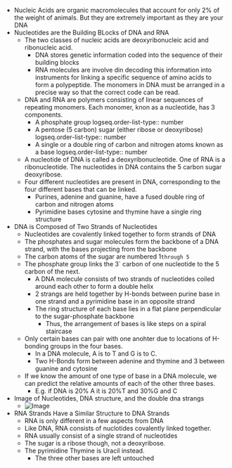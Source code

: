 - Nucleic Acids are organic macromolecules that account for only 2% of the weight of animals. But they are extremely important as they are your DNA
- Nucleotides are the Building BLocks of DNA and RNA
	- The two classes of nucleic acids are deoxyribonucleic acid and ribonucleic acid.
		- DNA stores genetic information coded into the sequence of their building blocks
		- RNA molecules are involve din decoding this information into instruments for linking a specific sequence of amino acids to form a polypeptide. The monomers in DNA must be arranged in a precise way so that the correct code can be read.
	- DNA and RNA are polymers consisting of linear sequences of repeating monomers. Each monomer, knon as a nucleotide, has 3 components.
		- A phosphate group
		  logseq.order-list-type:: number
		- A pentose (5 carbon) sugar (either ribose or deoxyribose)
		  logseq.order-list-type:: number
		- A single or a double ring of carbon and nitrogen atoms known as a base
		  logseq.order-list-type:: number
	- A nucleotide of DNA is called a deoxyribonucleotide. One of RNA is a ribonucleotide. The nucleotides in DNA contains the 5 carbon sugar deoxyribose.
	- Four different nucleotides are present in DNA, corresponding to the four different bases that can be linked.
		- Purines, adenine and guanine, have a fused double ring of carbon and nitrogen atoms
		- Pyrimidine bases cytosine and thymine have a single ring structure
- DNA is Composed of Two Strands of Nucleotides
	- Nucleotides are covalently linked together to form strands of DNA
	- The phosphates and sugar molecules form the backbone of a DNA strand, with the bases projecting from the backbone
	- The carbon atoms of the sugar are numbered 1``` through 5 ```
	- The phosphate group links the 3` carbon of one nucleotide to the 5 carbon of the next.
		- A DNA molecule consists of two strands of nucleotides coiled around each other to form a double helix
		- 2 strangs are held together by H-bonds between purine base in one strand and a pyrimidine base in an opposite strand
		- The ring structure of each base lies in a flat plane perpendicular to the sugar-phosphate backbone
			- Thus, the arrangement of bases is like steps on a spiral staircase
	- Only certain bases can pair with one anohter due to locations of H-bonding groups in the four bases.
		- In a DNA molecule, A is to T and G is to C.
		- Two H-Bonds form between adenine and thymine and 3 between guanine and cytosine
	- If we know the amount of one type of base in a DNA molecule, we can predict the relative amounts of each of the other three bases.
		- E.g. if DNA is 20% A it is 20%T and 30%G and C
- Image of Nucleotides, DNA structure, and the double dna strangs
	- ![Image](https://media.discordapp.net/attachments/843030130338693130/1189081399358144573/rn_image_picker_lib_temp_3a478906-6a7c-439a-8d6c-db9d11f37bb3.jpg?ex=659cdd59&is=658a6859&hm=72e6e4c1ee702d634ce2e23ac43d2981393df600c3440e7b2fa289da2d2e1ed3&=&format=webp&width=480&height=640)
- RNA Strands Have a Similar Structure to DNA Strands
	- RNA is only different in a few aspects from DNA
	- Like DNA, RNA consists of nuclotides covalently linked together.
	- RNA usually consist of a single strand of nucleotides
	- The sugar is a ribose though, not a deoxyribose.
	- The pyrimidine Thymine is Uracil instead.
		- The three other bases are left untouched